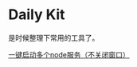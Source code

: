 Daily Kit
=========

是时候整理下常用的工具了。

[一键启动多个node服务（不关闭窗口）](https://github.com/y3093/dailykit/tree/master/bat)
